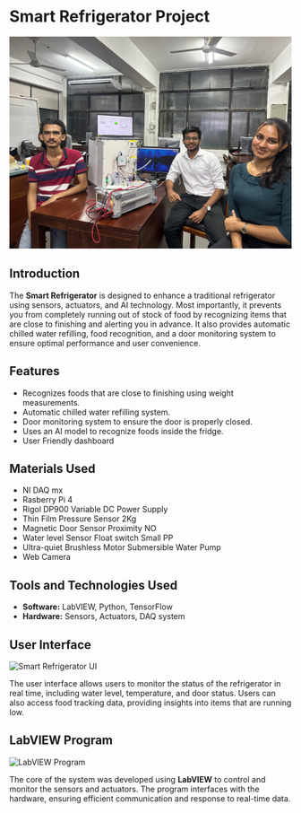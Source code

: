 <h1>Smart Refrigerator Project</h1>

<!-- Group Photo -->
<img src="https://github.com/dulan-devinda/Smart-Refrigerator/blob/main/images/1727517681738.jpg?raw=true" alt="Group Photo" width="1000">

<h2>Introduction</h2>
<p>
  The <strong>Smart Refrigerator</strong> is designed to enhance a traditional refrigerator using sensors, actuators, and AI technology. 
  Most importantly, it prevents you from completely running out of stock of food by recognizing items that are close to finishing and alerting you in advance.
  It also provides automatic chilled water refilling, food recognition, and a door monitoring system to ensure optimal performance and user convenience.
</p>

<h2>Features</h2>
<ul>
  <li>Recognizes foods that are close to finishing using weight measurements.</li>
  <li>Automatic chilled water refilling system.</li>
  <li>Door monitoring system to ensure the door is properly closed.</li>
  <li>Uses an AI model to recognize foods inside the fridge.</li>
  <li>User Friendly dashboard</li>
</ul>

<h2>Materials Used</h2>
<ul>
  <li>NI DAQ mx</li>
  <li>Rasberry Pi 4</li>
  <li>Rigol DP900 Variable DC Power Supply</li>
  <li>Thin Film Pressure Sensor 2Kg</li>
  <li>Magnetic Door Sensor Proximity NO</li>
  <li>Water level Sensor Float switch Small PP</li>
  <li>Ultra-quiet Brushless Motor Submersible Water Pump</li>
  <li>Web Camera</li>
  
</ul>

<h2>Tools and Technologies Used</h2>
<ul>
  <li><strong>Software:</strong> LabVIEW, Python, TensorFlow</li>
  <li><strong>Hardware:</strong> Sensors, Actuators, DAQ system</li>
</ul>

<!-- User Interface Image -->
<h2>User Interface</h2>
<img src="path/to/ui-image.jpg" alt="Smart Refrigerator UI" width="600">
<p>
  The user interface allows users to monitor the status of the refrigerator in real time, including water level, temperature, and door status. 
  Users can also access food tracking data, providing insights into items that are running low.
</p>

<!-- LabVIEW Program Image -->
<h2>LabVIEW Program</h2>
<img src="path/to/labview-program.jpg" alt="LabVIEW Program" width="600">
<p>
  The core of the system was developed using <strong>LabVIEW</strong> to control and monitor the sensors and actuators. 
  The program interfaces with the hardware, ensuring efficient communication and response to real-time data.
</p>
